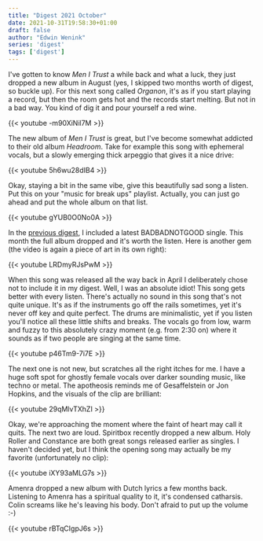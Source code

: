 ```yaml
---
title: "Digest 2021 October"
date: 2021-10-31T19:58:30+01:00
draft: false
author: "Edwin Wenink"
series: 'digest'
tags: ['digest']
---
```


I've gotten to know *Men I Trust* a while back and what a luck, they just dropped a new album in August (yes, I skipped two months worth of digest, so buckle up).
For this next song called *Organon*, it's as if you start playing a record, but then the room gets hot and the records start melting. But not in a bad way. You kind of dig it and pour yourself a red wine.

{{< youtube -m90XiNil7M >}} 

The new album of *Men I Trust* is great, but I've become somewhat addicted to their old album *Headroom*.
Take for example this song with ephemeral vocals, but a slowly emerging thick arpeggio that gives it a nice drive:

{{< youtube 5h6wu28dIB4 >}}

Okay, staying a bit in the same vibe, give this beautifully sad song a listen.
Put this on your "music for break ups" playlist.
Actually, you can just go ahead and put the whole album on that list.

{{< youtube gYUB0O0No0A >}}

In the [previous digest](/posts/digest-2021-07), I included a latest BADBADNOTGOOD single. 
This month the full album dropped and it's worth the listen.
Here is another gem (the video is again a piece of art in its own right):

{{< youtube LRDmyRJsPwM >}}

When this song was released all the way back in April I deliberately chose not to include it in my digest.
Well, I was an absolute idiot!
This song gets better with every listen.
There's actually no sound in this song that's not quite unique. 
It's as if the instruments go off the rails sometimes, yet it's never off key and quite perfect.
The drums are minimalistic, yet if you listen you'll notice all these little shifts and breaks.
The vocals go from low, warm and fuzzy to this absolutely crazy moment (e.g. from 2:30 on) where it sounds as if two people are singing at the same time.

{{< youtube p46Tm9-7i7E >}}

The next one is not new, but scratches all the right itches for me.
I have a huge soft spot for ghostly female vocals over darker sounding music, like techno or metal.
The apotheosis reminds me of Gesaffelstein or Jon Hopkins, and the visuals of the clip are brilliant:

{{< youtube 29qMlvTXhZI >}}

Okay, we're approaching the moment where the faint of heart may call it quits.
The next two are loud.
Spiritbox recently dropped a new album.
Holy Roller and Constance are both great songs released earlier as singles.
I haven't decided yet, but I think the opening song may actually be my favorite (unfortunately no clip):

{{< youtube iXY93aMLG7s >}}

Amenra dropped a new album with Dutch lyrics a few months back.
Listening to Amenra has a spiritual quality to it, it's condensed catharsis.
Colin screams like he's leaving his body.
Don't afraid to put up the volume :-)

{{< youtube rBTqCIgpJ6s >}}
